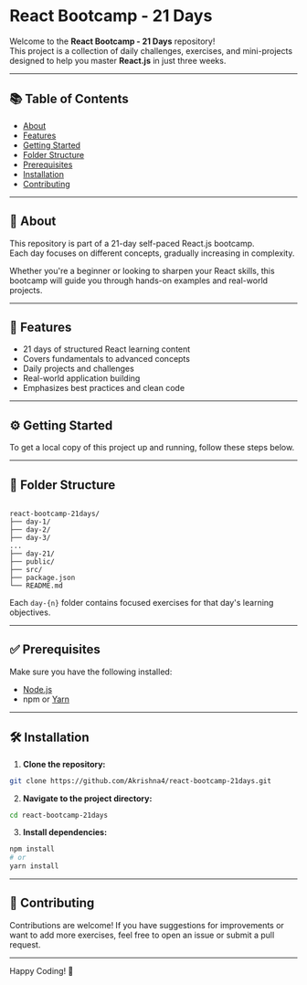 # React Bootcamp - 21 Days

Welcome to the **React Bootcamp - 21 Days** repository!  
This project is a collection of daily challenges, exercises, and mini-projects designed to help you master **React.js** in just three weeks.

---

## 📚 Table of Contents

- [About](#about)
- [Features](#features)
- [Getting Started](#getting-started)
- [Folder Structure](#folder-structure)
- [Prerequisites](#prerequisites)
- [Installation](#installation)
- [Contributing](#contributing)

---

## 🧠 About

This repository is part of a 21-day self-paced React.js bootcamp.  
Each day focuses on different concepts, gradually increasing in complexity.

Whether you're a beginner or looking to sharpen your React skills, this bootcamp will guide you through hands-on examples and real-world projects.

---

## 🚀 Features

- 21 days of structured React learning content
- Covers fundamentals to advanced concepts
- Daily projects and challenges
- Real-world application building
- Emphasizes best practices and clean code

---

## ⚙️ Getting Started

To get a local copy of this project up and running, follow these steps below.

---

## 📁 Folder Structure

```

react-bootcamp-21days/
├── day-1/
├── day-2/
├── day-3/
...
├── day-21/
├── public/
├── src/
├── package.json
└── README.md

````

Each `day-{n}` folder contains focused exercises for that day's learning objectives.

---

## ✅ Prerequisites

Make sure you have the following installed:

- [Node.js](https://nodejs.org/)
- npm or [Yarn](https://yarnpkg.com/)

---

## 🛠 Installation

1. **Clone the repository:**

```bash
git clone https://github.com/Akrishna4/react-bootcamp-21days.git
````

2. **Navigate to the project directory:**

```bash
cd react-bootcamp-21days
```

3. **Install dependencies:**

```bash
npm install
# or
yarn install
```

---

## 🤝 Contributing

Contributions are welcome!
If you have suggestions for improvements or want to add more exercises, feel free to open an issue or submit a pull request.

---


Happy Coding! 🚀

```

